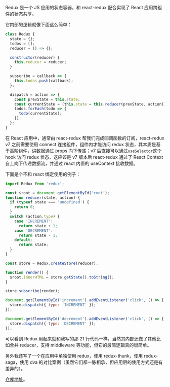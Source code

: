 Redux 是一个 JS 应用的状态容器，和 react-redux 配合实现了 React 应用跨组件的状态共享。
​

它内部的逻辑就像下面这么简单：

```javascript
class Redux {
  state = {};
  todos = [];
  reducer = () => {};

  constructor(reducer) {
    this.reducer = reducer;
  }

  subscribe = callback => {
    this.todos.push(callback);
  };

  dispatch = action => {
    const prevState = this.state;
    const currentState = (this.state = this.reducer(prevState, action));
    todos.forEach(todo => {
      todo(currentState);
    });
  };
}
```

在 React 应用中，通常由 react-redux 帮我们完成回调函数的订阅，react-redux v7 之前需要使用 connect 连接组件，组件内才能访问 redux 状态，其本质是基于高阶组件，讲数据通过 props 向下传递；v7 后直接可以通过`useSelector`这个 hook 访问 redux 状态，这应该是 v7 版本后 react-redux 通过了 React Context 自上向下传递数据流，并通过 react 内置的 useContext 接收数据。

下面是个不和 react 绑定使用的例子：

```javascript
import Redux from 'redux';

const $root = document.getElementById('root');
function reducer(state, action) {
  if (typeof state === 'undefined') {
    return 0;
  }
  switch (action.type) {
    case 'INCREMENT':
      return state + 1;
    case 'DECREMENT':
      return state - 1;
    default:
      return state;
  }
}

const store = Redux.createStore(reducer);

function render() {
  $root.innerHTML = store.getState().toString();
}

store.subscribe(render);

document.getElementById('increment').addEventListener('click', () => {
  store.dispatch({ type: 'INCREMENT' });
});

document.getElementById('decrement').addEventListener('click', () => {
  store.dispatch({ type: 'DECREMENT' });
});
```

可以看到 Redux 用起来就和我写的那 21 行代码一样，当然其内部还做了其他比如合并 reducer，支持 middleware 等功能，但它的最简逻辑真的很简单。

另外我还写了一个在应用中单独使用 redux，使用 redux-thunk，使用 redux-saga，使用 dva 的对比案例（虽然它们都一脉相承，但应用层的使用方式还是有差异的）。

[仓库地址](https://github.com/justable/react-state-evolution)。
